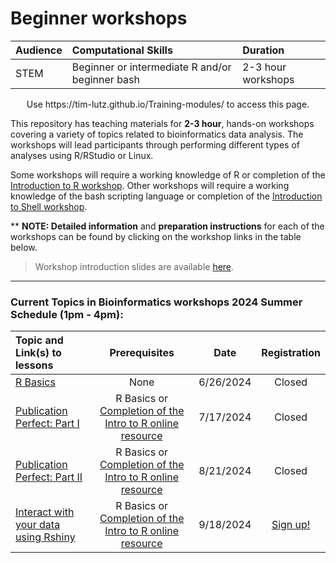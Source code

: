 # Beginner workshops

| Audience | Computational Skills | Duration |
:----------|:----------|:----------|
| STEM | Beginner or intermediate R and/or beginner bash | 2-3 hour workshops |

<p align="center">
Use https://tim-lutz.github.io/Training-modules/ to access this page.
</p>

This repository has teaching materials for **2-3 hour**, hands-on workshops covering a variety of topics related to bioinformatics data analysis. The workshops will lead participants through performing different types of analyses using R/RStudio or Linux. 

Some workshops will require a working knowledge of R or completion of the [Introduction to R workshop](IntroR). Other workshops will require a working knowledge of the bash scripting language or completion of the [Introduction to Shell workshop](https://tim-lutz.github.io/Training-modules/Basic_shell/). 

** **NOTE: Detailed information** and **preparation instructions** for each of the workshops can be found by clicking on the workshop links in the table below.

> Workshop introduction slides are available [here](https://tim-lutz.github.io/Training-modules/raw/master/Intro_current_topics_online_2022.pdf).

***

### Current Topics in Bioinformatics workshops 2024 Summer Schedule (1pm - 4pm):

| Topic and Link(s) to lessons | Prerequisites | Date | Registration |
|:---------------|:-------------:|:-------------:|:-------------:|
| [R Basics]([https://tim-lutz.github.io/Training-modules]https://tim-lutz.github.io/Training-modules/IntroR/) | None | 6/26/2024	| Closed |
| [Publication Perfect: Part I](publication_perfect#part-i) | R Basics or [Completion of the Intro to R online resource](https://projects.iq.harvard.edu/hcatrresource/) | 7/17/2024	| Closed |
| [Publication Perfect: Part II](publication_perfect#part-ii) | R Basics or [Completion of the Intro to R online resource](https://projects.iq.harvard.edu/hcatrresource/) | 8/21/2024	| Closed |
| [Interact with your data using Rshiny](https://tim-lutz.github.io/Training-modules/RShiny/) | R Basics or [Completion of the Intro to R online resource](https://projects.iq.harvard.edu/hcatrresource/) | 9/18/2024	| [Sign up!](https://harvard.zoom.us/meeting/register/tJMkcuyopz0pE9QZtumH6JdGGpngSJDXCoBD#/registration) |

<!-- This content will not appear in the rendered Markdown -->
<!--

### Current Topics in Bioinformatics workshops 2024 Spring Schedule (1pm - 4pm): 
**Big data? Big computer! The skill set you need to succeed**


| Topic and Link(s) to lessons | Prerequisites |
|:---------------|:-------------:|:-------------:|:-------------:|
| [The Foundation - Basic Shell](https://tim-lutz.github.io/Training-modules/Basic_shell/)	| None |
| [Accelerate with Automation - Making your code work for you](https://tim-lutz.github.io/Training-modules/Accelerate_with_automation/)	| [The Foundation - Basic Shell](https://tim-lutz.github.io/Training-modules/Basic_shell/) | 
| [Needle in a Haystack - Finding and summarizing data from colossal files](https://tim-lutz.github.io/Training-modules/Finding_and_summarizing_colossal_files/) | [The Foundation - Basic Shell](https://tim-lutz.github.io/Training-modules/Basic_shell/) | 
| [Shell Tips and Tricks on O2](https://tim-lutz.github.io/Training-modules/Tips_and_Tricks_on_O2/) | [The Foundation - Basic Shell](https://tim-lutz.github.io/Training-modules/Basic_shell/) |

### Current Topics in Bioinformatics workshops 2023 Schedule (1pm - 4pm):

| Topic and Link(s) to lessons | Prerequisites |
|:---------------|:-------------:|:-------------:|:-------------:|
| [Introduction to Shell](https://tim-lutz.github.io/Training-modules/Intro_shell/)
| [Intermediate Shell](https://tim-lutz.github.io/Training-modules/Intermediate_shell/)	| [Introduction to Shell](https://tim-lutz.github.io/Training-modules/Intro_shell/)
| [Advanced Shell](https://tim-lutz.github.io/Training-modules/Advanced_shell/) | [Intermediate Shell](https://tim-lutz.github.io/Training-modules/Intermediate_shell/)
| [Git/Github](https://tim-lutz.github.io/Training-modules/Git-Github/) | [Introduction to Shell](https://tim-lutz.github.io/Training-modules/Intro_shell/) 
| [ML4Bio](https://tim-lutz.github.io/Training-modules/ML4bio_installation_instructions)
| [Basics of Python](Python)
| [R Basics](https://tim-lutz.github.io/Training-modules/IntroR/) 

***

## Links to workshop materials

### R-based workshops:

| Topic and Link(s) to lessons | Prerequisites |
|:---------------|:-------------:|
| [Introduction to R](IntroR)
| [Tidyverse](Tidyverse_ggplot2) | Beginner R or [Intro to R workshop](IntroR)
| [Gene annotations and functional analysis of gene lists](DGE-functional-analysis) | Beginner R or [Intro to R workshop](IntroR) |
| [Generating research analysis reports with RMarkdown](Rmarkdown) | Beginner R or [Intro to R workshop](IntroR) |
| [Interactive Data Visualization with Shiny in R (with Ista Zahn from the Harvard Business School)](https://github.com/izahn/shiny_workshop) | Beginner R or [Intro to R workshop](IntroR)

### Shell-based workshops:

| Topic and Link(s) to lessons | Prerequisites |
|:---------------|:-------------:|
| [Basic Shell/Introduction to the command-line interface](https://tim-lutz.github.io/Training-modules/Basic_shell/) | None |
| [Accelerate with Automation - Making your code work for you](https://tim-lutz.github.io/Training-modules/Accelerate_with_automation/)	| [The Foundation - Basic Shell](https://tim-lutz.github.io/Training-modules/Basic_shell/) | 
| [Needle in a Haystack - Finding and summarizing data from colossal files](https://tim-lutz.github.io/Training-modules/Finding_and_summarizing_colossal_files/) | [The Foundation - Basic Shell](https://tim-lutz.github.io/Training-modules/Basic_shell/) |
| [Shell Tips and Tricks on O2](https://tim-lutz.github.io/Training-modules/Tips_and_Tricks_on_O2/) | [The Foundation - Basic Shell](https://tim-lutz.github.io/Training-modules/Basic_shell/) |
| [Version control using Git and Github](Git-Github) | [The Foundation - Basic Shell](https://tim-lutz.github.io/Training-modules/Basic_shell/) |
| [Accessing genomic reference and experimental sequencing data](https://tim-lutz.github.io/Accessing_public_genomic_data) | [The Foundation - Basic Shell](https://tim-lutz.github.io/Training-modules/Basic_shell/) |
| [Exploring genomic variants using GEMINI](Exploring_variants_with_GEMINI) | [The Foundation - Basic Shell](https://tim-lutz.github.io/Training-modules/Basic_shell/)|

### Additional workshops:

| Topic and Link(s) to lessons | Prerequisites |
|:---------------|:-------------:|
| [Introduction to Python](Python) | None |
| [Planning a bulk RNA-seq analysis: Part I](planning_successful_rnaseq#part-i) | None |
| [Planning a bulk RNA-seq analysis: Part II](planning_successful_rnaseq#part-ii) | None |
| [Make your (RNA-seq) data analysis reproducible](reproducible_analyses)- *Taught by [Julie Goldman](https://scholar.harvard.edu/julie_goldman) from Countway Library* | None |
| [Improving your (RNA-seq) data analysis using version control (Git)](https://tim-lutz.github.io/versioning_data_scripts/) | None |


***

*These materials have been developed by members of the teaching team at the [Harvard Chan Bioinformatics Core (HBC)](http://bioinformatics.sph.harvard.edu/) RRID:SCR_025373. These are open access materials distributed under the terms of the [Creative Commons Attribution license](https://creativecommons.org/licenses/by/4.0/) (CC BY 4.0), which permits unrestricted use, distribution, and reproduction in any medium, provided the original author and source are credited.*

*A lot of time and effort went into the preparation of these materials. Citations help us understand the needs of the community, gain recognition for our work, and attract further funding to support our teaching activities. Thank you for citing the corresponding course (as suggested in its "Read Me" section) if it helped you in your data analysis.*

*These materials are adapted by Tim Lutz according to the Attribution license and using the same terms of license. Please refer to the original repository to acknowledge their great work: https://github.com/hbctraining/Training-modules
